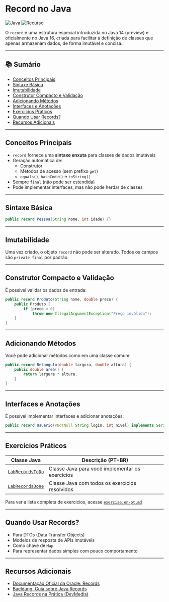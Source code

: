 # Record no Java

![Java](https://img.shields.io/badge/Java-16%2B-blue) ![Recurso](https://img.shields.io/badge/Recurso-record-lightgrey)

O `record` é uma estrutura especial introduzida no Java 14 (preview) e oficialmente no Java 16, criada para facilitar a definição de classes que apenas armazenam dados, de forma imutável e concisa.

---

## 📚 Sumário

- [Conceitos Principais](#conceitos-principais)
- [Sintaxe Básica](#sintaxe-básica)
- [Imutabilidade](#imutabilidade)
- [Construtor Compacto e Validação](#construtor-compacto-e-validação)
- [Adicionando Métodos](#adicionando-métodos)
- [Interfaces e Anotações](#interfaces-e-anotações)
- [Exercícios Práticos](#exercícios-práticos)
- [Quando Usar Records?](#quando-usar-records)
- [Recursos Adicionais](#recursos-adicionais)

---

## Conceitos Principais

- `record` fornece uma **sintaxe enxuta** para classes de dados imutáveis
- Geração automática de:
  - Construtor
  - Métodos de acesso (sem prefixo `get`)
  - `equals()`, `hashCode()` e `toString()`
- Sempre `final` (não pode ser estendida)
- Pode implementar interfaces, mas não pode herdar de classes

---

## Sintaxe Básica

```java
public record Pessoa(String nome, int idade) {}
```

---

## Imutabilidade

Uma vez criado, o objeto `record` não pode ser alterado. Todos os campos são `private final` por padrão.

---

## Construtor Compacto e Validação

É possível validar os dados de entrada:

```java
public record Produto(String nome, double preco) {
    public Produto {
        if (preco < 0)
            throw new IllegalArgumentException("Preço inválido");
    }
}
```

---

## Adicionando Métodos

Você pode adicionar métodos como em uma classe comum:

```java
public record Retangulo(double largura, double altura) {
    public double area() {
        return largura * altura;
    }
}
```

---

## Interfaces e Anotações

É possível implementar interfaces e adicionar anotações:

```java
public record Usuario(@NotNull String login, int nivel) implements Serializable {}
```

---

## Exercícios Práticos

| Classe Java                               | Descrição (PT-BR)                               |
| ----------------------------------------- | ----------------------------------------------- |
| [`LabRecordsToDo`](./LabRecordsToDo.java) | Classe Java para você implementar os exercícios |
| [`LabRecordsDone`](./LabRecordsDone.java) | Classe Java com todos os exercícios resolvidos  |

Para ver a lista completa de exercícios, acesse [`exercise.en-pt.md`](./exercise.en-pt.md)

---

## Quando Usar Records?

* Para DTOs (Data Transfer Objects)
* Modelos de resposta de APIs imutáveis
* Como chave de `Map`
* Para representar dados simples com pouco comportamento

---

## Recursos Adicionais

* [Documentação Oficial da Oracle: Records](https://docs.oracle.com/en/java/javase/21/language/records.html)
* [Baeldung: Guia sobre Java Records](https://www.baeldung.com/java-record-keyword)
* [Java Records na Prática (DevMedia)](https://www.devmedia.com.br/records-no-java/42698)
